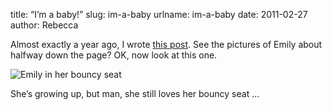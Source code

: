 title: &ldquo;I&#x02bc;m a baby!&rdquo;
slug: im-a-baby
urlname: im-a-baby
date: 2011-02-27
author: Rebecca

Almost exactly a year ago, I wrote [this post][a]. See the pictures of Emily
about halfway down the page? OK, now look at this one.

<img src="{static}/images/2011-02-26-emily.jpg" alt="Emily in her bouncy seat" class="img-fluid rounded">

She&#x02bc;s growing up, but man, she still loves her bouncy seat &hellip;

[a]: {filename}/2010-02-25-not-a-boring-weather-post.md
